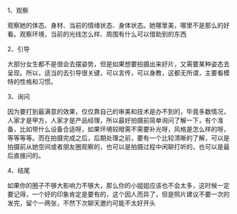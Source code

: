 1、观察

​    观察她的体态、身材、当前的情绪状态、身体状态。她哪里美，哪里不是那么的好看。观察环境，当前的光线怎么样、周围有什么可以借助到的东西

2、引导

   大部分女生都不是很会去摆姿势，但是如果想要拍摄出来好片，又需要某种姿态去呈现。所以，适当的去引导很关键，可以言传，可以身教，这都无所谓，主要看模特的性格和习惯。

3、询问

   因为要打到最满意的效果，仅仅靠自己的审美和技术是办不到的，毕竟多数情况，人家才是甲方，人家才是产品经理，所以最好拍摄前简单询问了解一下，有个准备，比如带什么设备合适呀，如果环境较暗需不需要补光呀，风格是怎么样的呀，等等等等。而在拍摄完成之后，后期处理之前，要有一个比较清晰的了解，可以是拍摄前从她空间或者朋友圈观察的，也可以是拍摄过程中闲聊打听的，也可以是最后直接问的。

4、结尾

 如果你的圈子不够大影响力不够大，那么你的小姐姐应该也不会太多，这时候一定要记得，一个好的印象肯定是要有的，这个因人而异了，但是照片建议不要一次的发完，留个一两张，不然下次聊天邀约可能不太好开头